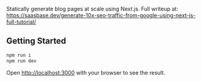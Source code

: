 Statically generate blog pages at scale using Next.js. Full writeup at: https://saasbase.dev/generate-10x-seo-traffic-from-google-using-next-js-full-tutorial/

## Getting Started

```bash
npm run i
npm run dev
```

Open [http://localhost:3000](http://localhost:3000) with your browser to see the result.
